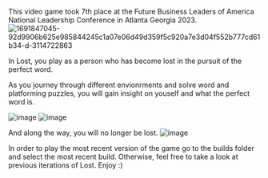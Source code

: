 This video game took 7th place at the Future Business Leaders of America National Leadership Conference in Atlanta Georgia 2023. 
![1691847045-92d9906b625e985844245c1a07e06d49d359f5c920a7e3d04f552b777cd61b34-d-3114722863](https://github.com/user-attachments/assets/55b9d12c-f7ab-4538-8438-6c93d7691c93)

In Lost, you play as a person who has become lost in the pursuit of the perfect word. 

As you journey through different envionrments and solve word and platforming puzzles, you will gain insight on youself and what the perfect word is. 

![image](https://github.com/user-attachments/assets/d313476a-970a-4b8e-9154-ca4a54ab0c47)
![image](https://github.com/user-attachments/assets/88dccc27-afdc-48a0-a128-a29f0a95e21d)

And along the way, you will no longer be lost.
![image](https://github.com/user-attachments/assets/c7735c84-2ebf-4937-9904-46e689ece71a)


 In order to play the most recent version of the game go to the builds folder and select the most recent build. Otherwise, feel free to take a look at previous iterations of Lost. 
 Enjoy :) 
